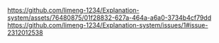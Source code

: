 https://github.com/limeng-1234/Explanation-system/assets/76480875/01f28832-627a-464a-a6a0-3734b4cf79dd
https://github.com/limeng-1234/Explanation-system/issues/1#issue-2312012538
